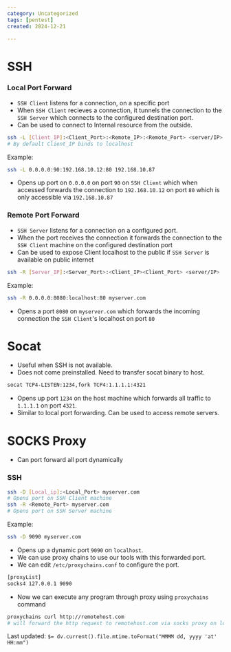```yaml
---
category: Uncategorized
tags: [pentest]
created: 2024-12-21

---
```

# SSH
### Local Port Forward
- `SSH Client` listens for a connection, on a specific port
- When `SSH Client` recieves a connection, it tunnels the connection to the `SSH Server`  which connects to the configured destination port.
- Can be used to connect to Internal resource from the outside.
```bash
ssh -L [Client_IP]:<Client_Port>:<Remote_IP>:<Remote_Port> <server/IP>
# By default Client_IP binds to localhost
```
Example:
```bash
ssh -L 0.0.0.0:90:192.168.10.12:80 192.168.10.87
```
- Opens up port on `0.0.0.0` on port `90` on `SSH Client` which when accessed forwards the connection to `192.168.10.12` on port `80` which is only accessible via `192.168.10.87`
### Remote Port Forward
- `SSH Server` listens for a connection on a configured port.
- When the port receives the connection it forwards the connection to the `SSH Client` machine on the configured destination port
- Can be used to expose Client localhost to the public if `SSH Server` is available on public internet
```bash
ssh -R [Server_IP]:<Server_Port>:<Client_IP><Client_Port> <server/IP>
```
Example:
```bash
ssh -R 0.0.0.0:8080:localhost:80 myserver.com
```
- Opens a port `8080` on `myserver.com` which forwards the incoming connection the `SSH Client`'s localhost on port `80`
# Socat
- Useful when SSH is not available.
- Does not come preinstalled. Need to transfer socat binary to host. 
```bash
socat TCP4-LISTEN:1234,fork TCP4:1.1.1.1:4321
```
- Opens up port `1234` on the host machine which forwards all traffic to `1.1.1.1` on port `4321`.
- Similar to local port forwarding. Can be used to access remote servers.
# SOCKS Proxy
- Can port forward all port dynamically
### SSH
```bash
ssh -D [Local_ip]:<Local_Port> myserver.com
# Opens port on SSH Client machine
ssh -R <Remote_Port> myserver.com
# Opens port on SSH Server machine
```
Example:
```bash
ssh -D 9090 myserver.com
```
- Opens up a dynamic port `9090` on `localhost`. 
- We can use proxy chains to use our tools with this forwarded port.
- We can edit `/etc/proxychains.conf` to configure the port.
```bash
[proxyList]
socks4 127.0.0.1 9090
```
- Now we can execute any program through proxy using `proxychains` command
```bash
proxychains curl http://remotehost.com
# will forward the http request to remotehost.com via socks proxy on localhost port 9090 
```


Last updated: `$= dv.current().file.mtime.toFormat("MMMM dd, yyyy 'at' HH:mm")`
